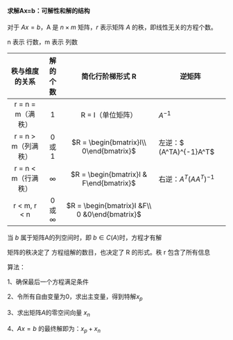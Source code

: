 #### 求解Ax=b：可解性和解的结构

对于 $Ax = b$，A 是 $n \times m$ 矩阵，$r$ 表示矩阵 $A$ 的秩，即线性无关的方程个数。

n 表示 行数，m 表示 列数


|   秩与维度的关系    |   解的个数    |               简化行阶梯形式 R                | 逆矩阵                  |
| :-----------------: | :-----------: | :-------------------------------------------: | ----------------------- |
| r  = n = m（满秩）  |       1       |               R = I（单位矩阵）               | $A^{-1}$                |
| r = n > m（列满秩） |    0 或 1     |    $R = \begin{bmatrix}I\\ 0\end{bmatrix}$    | 左逆：$ (A^TA)^{-1}A^T$ |
| r = n < m（行满秩） |   $\infty$    |    $R = \begin{bmatrix}I & F\end{bmatrix}$    | 右逆：$A^T(AA^T)^{-1}$  |
|    r < m, r < n     | 0 或 $\infty$ | $R = \begin{bmatrix}I &F\\ 0 &0\end{bmatrix}$ |                         |

当 $b$ 属于矩阵A的列空间时，即 $b \in C(A)$时，方程才有解

矩阵的秩决定了 方程组解的数目，也决定了 R 的形式。秩 r 包含了所有信息



算法：

1、确保最后一个方程满足条件

2、令所有自由变量为0，求出主变量，得到特解$x_p$

3、求出矩阵$A$的零空间向量 $x_n$

4、$Ax = b$ 的最终解即为：$x_p + x_n$





